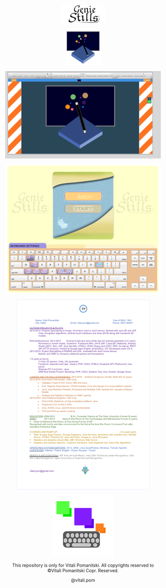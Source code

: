<p align="center">
<img src="https://raw.githubusercontent.com/VitaliPom/geniestills/master/geniestills-logo.png" alt="logo.com">
<p align="center"><img src="https://raw.githubusercontent.com/VitaliPom/geniestills/master/Untitled-2%20copy.png" alt="logo2.com" ></p>

<p align="center"><img src="https://raw.githubusercontent.com/VitaliPom/geniestills/master/Screen%20Shot%202018-11-17%20at%202.11.04.png" alt="facebookapp.com" ></p>

<p align="center"><img src="https://raw.githubusercontent.com/VitaliPom/geniestills/master/GSPMenu4.2.png" alt="facebookapp.com" ></p>



<p align="center"><img src="https://raw.githubusercontent.com/VitaliPom/geniestills/master/Screen%20Shot%202018-11-17%20at%201.32.15.png" alt="logo2.com" ></p>


<p align="center"><img src="https://raw.githubusercontent.com/VitaliPom/geniestills/master/EffectedKeyboard_200_200.png" alt="myandrooidapp(EffectedKeyboard).com" ></p>




</p>

<p align="center">This repository is only for Vitali Pomanitski. All copyrights reserved to ©Vitali Pomanitski Copr. Reserved. <p align="center"> @vitali.pom </p>
</p>

